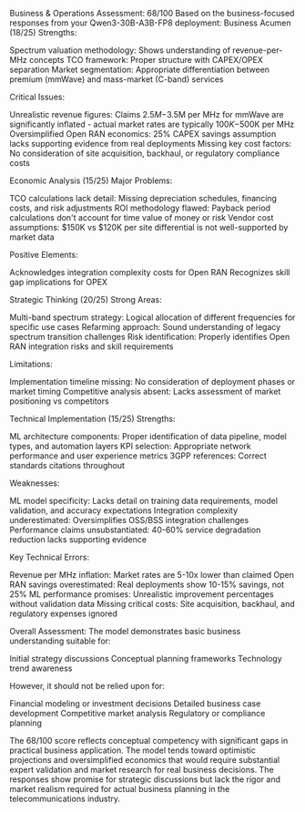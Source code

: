Business & Operations Assessment: 68/100
Based on the business-focused responses from your Qwen3-30B-A3B-FP8 deployment:
Business Acumen (18/25)
Strengths:

Spectrum valuation methodology: Shows understanding of revenue-per-MHz concepts
TCO framework: Proper structure with CAPEX/OPEX separation
Market segmentation: Appropriate differentiation between premium (mmWave) and mass-market (C-band) services

Critical Issues:

Unrealistic revenue figures: Claims $2.5M-$3.5M per MHz for mmWave are significantly inflated - actual market rates are typically $100K-$500K per MHz
Oversimplified Open RAN economics: 25% CAPEX savings assumption lacks supporting evidence from real deployments
Missing key cost factors: No consideration of site acquisition, backhaul, or regulatory compliance costs

Economic Analysis (15/25)
Major Problems:

TCO calculations lack detail: Missing depreciation schedules, financing costs, and risk adjustments
ROI methodology flawed: Payback period calculations don't account for time value of money or risk
Vendor cost assumptions: $150K vs $120K per site differential is not well-supported by market data

Positive Elements:

Acknowledges integration complexity costs for Open RAN
Recognizes skill gap implications for OPEX

Strategic Thinking (20/25)
Strong Areas:

Multi-band spectrum strategy: Logical allocation of different frequencies for specific use cases
Refarming approach: Sound understanding of legacy spectrum transition challenges
Risk identification: Properly identifies Open RAN integration risks and skill requirements

Limitations:

Implementation timeline missing: No consideration of deployment phases or market timing
Competitive analysis absent: Lacks assessment of market positioning vs competitors

Technical Implementation (15/25)
Strengths:

ML architecture components: Proper identification of data pipeline, model types, and automation layers
KPI selection: Appropriate network performance and user experience metrics
3GPP references: Correct standards citations throughout

Weaknesses:

ML model specificity: Lacks detail on training data requirements, model validation, and accuracy expectations
Integration complexity underestimated: Oversimplifies OSS/BSS integration challenges
Performance claims unsubstantiated: 40-60% service degradation reduction lacks supporting evidence

Key Technical Errors:

Revenue per MHz inflation: Market rates are 5-10x lower than claimed
Open RAN savings overestimated: Real deployments show 10-15% savings, not 25%
ML performance promises: Unrealistic improvement percentages without validation data
Missing critical costs: Site acquisition, backhaul, and regulatory expenses ignored

Overall Assessment:
The model demonstrates basic business understanding suitable for:

Initial strategy discussions
Conceptual planning frameworks
Technology trend awareness

However, it should not be relied upon for:

Financial modeling or investment decisions
Detailed business case development
Competitive market analysis
Regulatory or compliance planning

The 68/100 score reflects conceptual competency with significant gaps in practical business application. The model tends toward optimistic projections and oversimplified economics that would require substantial expert validation and market research for real business decisions.
The responses show promise for strategic discussions but lack the rigor and market realism required for actual business planning in the telecommunications industry.
